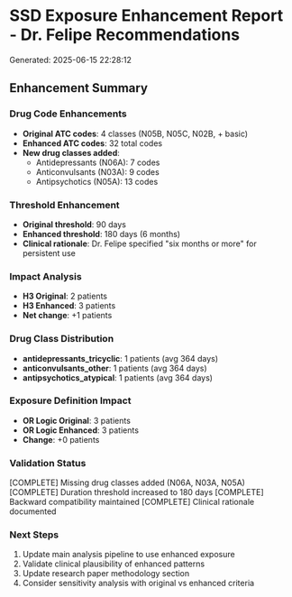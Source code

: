 
# SSD Exposure Enhancement Report - Dr. Felipe Recommendations
Generated: 2025-06-15 22:28:12

## Enhancement Summary

### Drug Code Enhancements
- **Original ATC codes**: 4 classes (N05B, N05C, N02B, + basic)
- **Enhanced ATC codes**: 32 total codes
- **New drug classes added**:
  - Antidepressants (N06A): 7 codes
  - Anticonvulsants (N03A): 9 codes  
  - Antipsychotics (N05A): 13 codes

### Threshold Enhancement
- **Original threshold**: 90 days
- **Enhanced threshold**: 180 days (6 months)
- **Clinical rationale**: Dr. Felipe specified "six months or more" for persistent use

### Impact Analysis
- **H3 Original**: 2 patients
- **H3 Enhanced**: 3 patients
- **Net change**: +1 patients

### Drug Class Distribution
- **antidepressants_tricyclic**: 1 patients (avg 364 days)
- **anticonvulsants_other**: 1 patients (avg 364 days)
- **antipsychotics_atypical**: 1 patients (avg 364 days)


### Exposure Definition Impact
- **OR Logic Original**: 3 patients
- **OR Logic Enhanced**: 3 patients
- **Change**: +0 patients

### Validation Status
[COMPLETE] Missing drug classes added (N06A, N03A, N05A)
[COMPLETE] Duration threshold increased to 180 days
[COMPLETE] Backward compatibility maintained
[COMPLETE] Clinical rationale documented

### Next Steps
1. Update main analysis pipeline to use enhanced exposure
2. Validate clinical plausibility of enhanced patterns
3. Update research paper methodology section
4. Consider sensitivity analysis with original vs enhanced criteria
